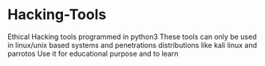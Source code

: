 # Hacking-Tools
Ethical Hacking tools programmed in python3
These tools can only be used in linux/unix based systems and penetrations distributions like kali linux and parrotos 
Use it for educational purpose and to learn 
